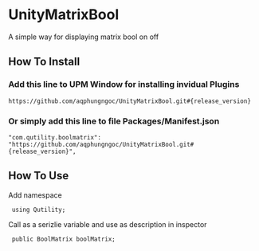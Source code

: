 # UnityMatrixBool
A simple way for displaying matrix bool on off

## How To Install

### Add this line to UPM Window for installing invidual Plugins

    https://github.com/aqphungngoc/UnityMatrixBool.git#{release_version}

### Or simply add this line to file Packages/Manifest.json

    "com.qutility.boolmatrix": "https://github.com/aqphungngoc/UnityMatrixBool.git#{release_version}",

## How To Use
 Add namespace 
 
     using Qutility;
     
 Call as a serizlie variable and use as description in inspector

     public BoolMatrix boolMatrix;
 
